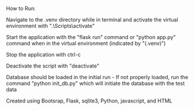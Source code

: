 How to Run:

Navigate to the .venv directory while in terminal and activate the virtual environment with ".\Scripts\activate"

Start the application with the "flask run" command or "python app.py" command when in the virtual environment (indicated by "(.venv)")

Stop the application with ctrl-c

Deactivate the script with "deactivate"

Database should be loaded in the initial run - If not properly loaded, run the command "python init_db.py" which will initiate the database with the test data

Created using Bootsrap, Flask, sqlite3, Python, javascript, and HTML
